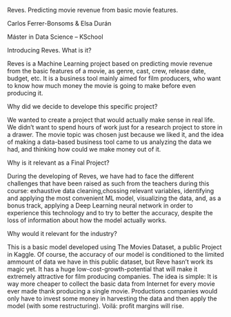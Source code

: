 Reves. Predicting movie revenue from basic movie features. 

Carlos Ferrer-Bonsoms & Elsa Durán

Máster in Data Science – KSchool 

Introducing Reves. What is it? 

Reves is a Machine Learning project based on predicting movie revenue from the basic features of a movie, as genre, cast, crew, release date, budget, etc. It is a business tool mainly aimed for film producers, who want to know how much money the movie is going to make before even producing it. 

Why did we decide to develope this specific project?

We wanted to create a project that would actually make sense in real life. We didn’t want to spend hours of work just for a research project to store in a drawer.
The movie topic was chosen just because we liked it, and the idea of making a data-based business tool came to us analyzing the data we had, and thinking how could we make money out of it. 

Why is it relevant as a Final Project?

During the developing of Reves, we have had to face the different challenges that have been raised as such from the teachers during this course: exhaustive data cleaning,chossing relevant variables, identifying and applying the most convenient ML model, visualizing the data, and, as a bonus track, applying a Deep Learning neural network in order to experience this technology and to try to better the accuracy, despite the loss of information about how the model actually works. 

Why would it relevant for the industry?

This is a basic model developed using The Movies Dataset, a public Project in Kaggle. Of course, the accuracy of our model is conditioned to the limited ammount of data we have in this public dataset, but Reve hasn’t work its magic yet. It has a huge low-cost-growth-potential that will make it extremely attractive for film producing companies. The idea is simple: It is way more cheaper to collect the basic data from Internet for every movie ever made thank producing a single movie. Productions companies would only have to invest some money in harvesting the data and then apply the model (with some restructuring). Voilá: profit margins will rise.

